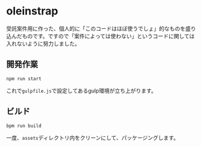 # oleinstrap
受託案件用に作った、個人的に「このコードはほぼ使うでしょ」的なものを盛り込んだものです。ですので「案件によっては使わない」というコードに関しては入れないように努力しました。

## 開発作業

```$xslt
npm run start
```

これで`gulpfile.js`で設定してあるgulp環境が立ち上がります。

## ビルド

```$xslt
bpm run build
```

一度、`assets`ディレクトリ内をクリーンにして、パッケージングします。